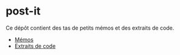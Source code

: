# post-it 

Ce dépôt contient des tas de petits mémos et des extraits de code.

* [Mémos](notes)
* [Extraits de code](snippers)